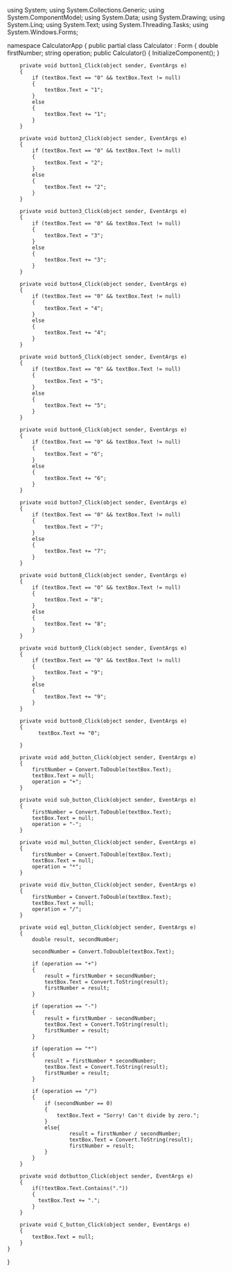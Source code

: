 using System;
using System.Collections.Generic;
using System.ComponentModel;
using System.Data;
using System.Drawing;
using System.Linq;
using System.Text;
using System.Threading.Tasks;
using System.Windows.Forms;

namespace CalculatorApp
{
    public partial class Calculator : Form
    {
        double firstNumber;
        string operation;
        public Calculator()
        {
            InitializeComponent();
        }

        private void button1_Click(object sender, EventArgs e)
        {
            if (textBox.Text == "0" && textBox.Text != null)
            {
                textBox.Text = "1";
            }
            else
            {
                textBox.Text += "1";
            }
        }

        private void button2_Click(object sender, EventArgs e)
        {
            if (textBox.Text == "0" && textBox.Text != null)
            {
                textBox.Text = "2";
            }
            else
            {
                textBox.Text += "2";
            }
        }

        private void button3_Click(object sender, EventArgs e)
        {
            if (textBox.Text == "0" && textBox.Text != null)
            {
                textBox.Text = "3";
            }
            else
            {
                textBox.Text += "3";
            }
        }

        private void button4_Click(object sender, EventArgs e)
        {
            if (textBox.Text == "0" && textBox.Text != null)
            {
                textBox.Text = "4";
            }
            else
            {
                textBox.Text += "4";
            }
        }

        private void button5_Click(object sender, EventArgs e)
        {
            if (textBox.Text == "0" && textBox.Text != null)
            {
                textBox.Text = "5";
            }
            else
            {
                textBox.Text += "5";
            }
        }

        private void button6_Click(object sender, EventArgs e)
        {
            if (textBox.Text == "0" && textBox.Text != null)
            {
                textBox.Text = "6";
            }
            else
            {
                textBox.Text += "6";
            }
        }

        private void button7_Click(object sender, EventArgs e)
        {
            if (textBox.Text == "0" && textBox.Text != null)
            {
                textBox.Text = "7";
            }
            else
            {
                textBox.Text += "7";
            }
        }

        private void button8_Click(object sender, EventArgs e)
        {
            if (textBox.Text == "0" && textBox.Text != null)
            {
                textBox.Text = "8";
            }
            else
            {
                textBox.Text += "8";
            }
        }

        private void button9_Click(object sender, EventArgs e)
        {
            if (textBox.Text == "0" && textBox.Text != null)
            {
                textBox.Text = "9";
            }
            else
            {
                textBox.Text += "9";
            }
        }

        private void button0_Click(object sender, EventArgs e)
        {
              textBox.Text += "0";
            
        }

        private void add_button_Click(object sender, EventArgs e)
        {
            firstNumber = Convert.ToDouble(textBox.Text);
            textBox.Text = null;
            operation = "+";
        }

        private void sub_button_Click(object sender, EventArgs e)
        {
            firstNumber = Convert.ToDouble(textBox.Text);
            textBox.Text = null;
            operation = "-";
        }

        private void mul_button_Click(object sender, EventArgs e)
        {
            firstNumber = Convert.ToDouble(textBox.Text);
            textBox.Text = null;
            operation = "*";
        }

        private void div_button_Click(object sender, EventArgs e)
        {
            firstNumber = Convert.ToDouble(textBox.Text);
            textBox.Text = null;
            operation = "/";
        }

        private void eql_button_Click(object sender, EventArgs e)
        {
            double result, secondNumber;

            secondNumber = Convert.ToDouble(textBox.Text);

            if (operation == "+")
            {
                result = firstNumber + secondNumber;
                textBox.Text = Convert.ToString(result);
                firstNumber = result;
            }

            if (operation == "-")
            {
                result = firstNumber - secondNumber;
                textBox.Text = Convert.ToString(result);
                firstNumber = result;
            }

            if (operation == "*")
            {
                result = firstNumber * secondNumber;
                textBox.Text = Convert.ToString(result);
                firstNumber = result;
            }

            if (operation == "/")
            {
                if (secondNumber == 0)
                {
                    textBox.Text = "Sorry! Can't divide by zero.";
                }
                else{
                        result = firstNumber / secondNumber;
                        textBox.Text = Convert.ToString(result);
                        firstNumber = result;
                }
            }
        }

        private void dotbutton_Click(object sender, EventArgs e)
        {
            if(!textBox.Text.Contains("."))
            {
              textBox.Text += ".";
            }
        }

        private void C_button_Click(object sender, EventArgs e)
        {
            textBox.Text = null;
        }
    }
}
